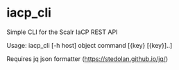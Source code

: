 # iacp_cli
Simple CLI for the Scalr IaCP REST API

Usage: iacp_cli [-h host] object command [{key} [{key}]..]

Requires jq json formatter (https://stedolan.github.io/jq/)
